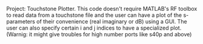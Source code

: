 Project: Touchstone Plotter. This code doesn't require MATLAB's RF toolbox to read data from a touchstone file and the user can have a plot of the s-parameters of their convenience (real imaginary or dB) using a GUI. The user can also specify certain i and j indices to have a specialized plot. (Warnig: it might give troubles for high number ports like s40p and above)
